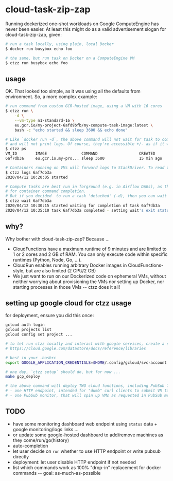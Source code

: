 # cloud-task-zip-zap

Running dockerized one-shot workloads on Google ComputeEngine has never been easier.
At least this might do as a valid advertisement slogan for cloud-task-zip-zap, given:

```bash
# run a task locally, using plain, local Docker
$ docker run busybox echo foo 

# the same, but run task on Docker on a ComputeEngine VM
$ ctzz run busybox echo foo
```

## usage

OK. That looked too simple, as it was using all the defaults from environment.
So, a more complex example:

```bash
# run command from custom GCR-hosted image, using a VM with 16 cores
$ ctzz run \
    -d \
    --vm-type n1-standard-16 \
    eu.gcr.io/my-project-6afd9bfb/my-compute-task-image:latest \
    bash -c "echo started && sleep 3600 && echo done"

# Like `docker run -d`, the above command will not wait for task to complete
# and will not print logs. Of course, they're accessible +/- as if it was plain Docker.
$ ctzz ps
VM_ID        IMAGE               COMMAND                  CREATED             STATUS
6af7db3a     eu.gcr.io.my-pro... sleep 3600               15 min ago          running

# Containers running on VMs will forward logs to StackDriver. To read those logs, like in Docker, do:
$ ctzz logs 6af7db3a
2020/04/12 10:20:05 started

# Compute tasks are best run in forground (e.g. in Airflow DAGs), as this will implicitly wait
# for container command completion. 
# But if you decided  to run a task 'detached' (-d), then you can wait for completion:
$ ctzz wait 6af7db3a
2020/04/12 10:30:15 started waiting for completion of task 6af7db3a
2020/04/12 10:35:10 task 6af7db3a completed - setting wait's exit status to the task's one: EXIT_STATUS_OK
```

## why?

Why bother with cloud-task-zip-zap? Because ...
- CloudFunctions have a maximum runtime of 9 minutes and are limited to 1 or 2 cores and 2 GB of RAM.
  You can only execute code within specific runtimes (Python, Node, Go, ...).
- CloudRun enables running arbitrary Docker images in CloudFunctions-style, but are also limited (2 CPU/2 GB)
- We just want to run on our Dockerized code on ephemeral VMs, without neither worrying about provisioning
  the VMs nor setting up Docker, nor starting processes in those VMs -- ctzz does it all!

## setting up google cloud for ctzz usage

for deployment, ensure you did this once:
```bash
gcloud auth login
gcloud projects list
gcloud config set project ... 

# to let run ctzz locally and interact with google services, create a svc account as in
# https://cloud.google.com/datastore/docs/reference/libraries

# best in your .bashrc
export GOOGLE_APPLICATION_CREDENTIALS=$HOME/.config/gcloud/svc-account.json

# one day, `ctzz setup` should do, but for now ...
make gcp_deploy

# the above command will deploy TWO cloud functions, including PubSub Topic and subscription:
# - one HTTP endpoint, intended for "dumb" curl clients to submit VM tasks (by writing PubSub message)
# - one PubSub monitor, that will spin up VMs as requested in PubSub messages
```

## TODO

- have some monitoring dashboard web endpoint using `status` data + google monitoring/logs links ... 
- or update some google-hosted dashboard to add/remove machines as they come/run/go(history)
- auto-completion
- let user decide on `run` whether to use HTTP endpoint or write pubsub directly
- deployment: let user disable HTTP endpoint if not needed
- list which commands work as 100% "drop-in" replacement for docker commands -- goal: as-much-as-possible